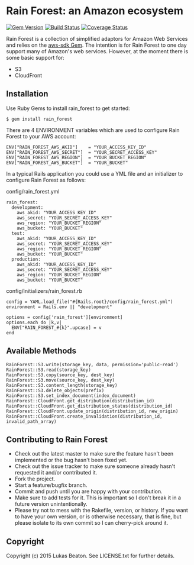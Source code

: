 # Rain Forest: an Amazon ecosystem

[![Gem Version](https://badge.fury.io/rb/rain_forest.svg)](https://badge.fury.io/rb/rain_forest)
[![Build Status](https://travis-ci.org/LukasBeaton/rain_forest.svg?branch=master)](https://travis-ci.org/LukasBeaton/rain_forest)
[![Coverage Status](https://coveralls.io/repos/LukasBeaton/rain_forest/badge.svg?branch=master&service=github)](https://coveralls.io/github/LukasBeaton/rain_forest?branch=master)

Rain Forest is a collection of simplified adaptors for Amazon Web Services and relies on the [aws-sdk Gem](https://rubygems.org/gems/aws-sdk). The intention is for Rain Forest to one day support many of Amazon's web services. However, at the moment there is some basic support for:

* S3
* CloudFront

## Installation

Use Ruby Gems to install rain_forest to get started:

    $ gem install rain_forest

There are 4 ENVIRONMENT variables which are used to configure Rain Forest to your AWS account:

    ENV["RAIN_FOREST_AWS_AKID"]    = "YOUR_ACCESS_KEY_ID"
    ENV["RAIN_FOREST_AWS_SECRET"]  = "YOUR_SECRET_ACCESS_KEY"
    ENV["RAIN_FOREST_AWS_REGION"]  = "YOUR_BUCKET_REGION"
    ENV["RAIN_FOREST_AWS_BUCKET"]  = "YOUR_BUCKET"

In a typical Rails application you could use a YML file and an initializer to configure Rain Forest as follows:

config/rain_forest.yml

    rain_forest:
      development:
        aws_akid: "YOUR_ACCESS_KEY_ID"
        aws_secret: "YOUR_SECRET_ACCESS_KEY"
        aws_region: "YOUR_BUCKET_REGION"
        aws_bucket: "YOUR_BUCKET"
      test:
        aws_akid: "YOUR_ACCESS_KEY_ID"
        aws_secret: "YOUR_SECRET_ACCESS_KEY"
        aws_region: "YOUR_BUCKET_REGION"
        aws_bucket: "YOUR_BUCKET"
      production:
        aws_akid: "YOUR_ACCESS_KEY_ID"
        aws_secret: "YOUR_SECRET_ACCESS_KEY"
        aws_region: "YOUR_BUCKET_REGION"
        aws_bucket: "YOUR_BUCKET"

config/initializers/rain_forest.rb

    config = YAML.load_file("#{Rails.root}/config/rain_forest.yml")
    environment = Rails.env || "development"

    options = config['rain_forest'][environment]
    options.each do |k,v|
      ENV["RAIN_FOREST_#{k}".upcase] = v
    end

## Available Methods
    RainForest::S3.write(storage_key, data, permission='public-read')
    RainForest::S3.read(storage_key)
    RainForest::S3.copy(source_key, dest_key)
    RainForest::S3.move(source_key, dest_key)
    RainForest::S3.content_length(storage_key)
    RainForest::S3.delete_objects(prefix)
    RainForest::S3.set_index_document(index_document)
    RainForest::CloudFront.get_distribution(distribution_id)
    RainForest::CloudFront.get_distribution_status(distribution_id)
    RainForest::CloudFront.update_origin(distribution_id, new_origin)
    RainForest::CloudFront.create_invalidation(distribution_id, invalid_path_array)
    

## Contributing to Rain Forest 
* Check out the latest master to make sure the feature hasn't been implemented or the bug hasn't been fixed yet.
* Check out the issue tracker to make sure someone already hasn't requested it and/or contributed it.
* Fork the project.
* Start a feature/bugfix branch.
* Commit and push until you are happy with your contribution.
* Make sure to add tests for it. This is important so I don't break it in a future version unintentionally.
* Please try not to mess with the Rakefile, version, or history. If you want to have your own version, or is otherwise necessary, that is fine, but please isolate to its own commit so I can cherry-pick around it.

## Copyright

Copyright (c) 2015 Lukas Beaton. See LICENSE.txt for
further details.

